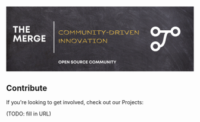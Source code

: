 ![The Merge Open Source](https://github.com/the-merge/.github/blob/main/images/TheMerge_Banner.png)

## Contribute

If you're looking to get involved, check out our Projects:

(TODO: fill in URL)
